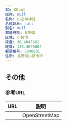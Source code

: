 ```yaml
---
ID: ODumt
総称: null
名称: 山之神神社
名称読み: null
別名: null
都道府県: 長野県
区域: 小諸市
緯度: 36.4043662
経度: 138.4696602
郵便番号: 3840801
住所: 長野県小諸市甲
---
```


## その他

### 参考URL

| URL | 説明          |
| --- | ------------- |
|     | OpenStreetMap |
